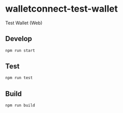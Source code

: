 # walletconnect-test-wallet

Test Wallet (Web)

## Develop

```bash
npm run start
```

## Test

```bash
npm run test
```

## Build

```bash
npm run build
```
